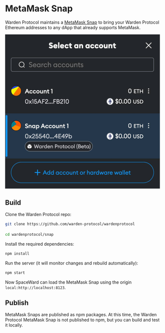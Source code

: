 # MetaMask Snap

Warden Protocol maintains a [MetaMask Snap](https://metamask.io/snaps/) to
bring your Warden Protocol Ethereum addresses to any dApp that already supports
MetaMask.

![MetaMask accounts list with a Warden Protocol controlled address](./metamask-snap-accounts-preview.jpg)


## Build

Clone the Warden Protocol repo:

```sh
git clone https://github.com/warden-protocol/wardenprotocol

cd wardenprotocol/snap
```

Install the required dependencies:

```sh
npm install
```

Run the server (it will monitor changes and rebuild automatically):

```sh
npm start
```

Now SpaceWard can load the MetaMask Snap using the origin
`local:http://localhost:8123`.


## Publish

MetaMask Snaps are published as npm packages. At this time, the Warden Protocol
MetaMask Snap is not published to npm, but you can build and test it
locally.
